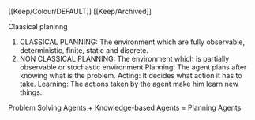 [[Keep/Colour/DEFAULT]] [[Keep/Archived]] 

Claasical planinng
1) CLASSICAL PLANNING: The environment which are fully observable, deterministic, finite, static and discrete.
2) NON CLASSICAL PLANNING: The environment which is partially observable or stochastic environment
Planning: The agent plans after knowing what is the problem.
Acting: It decides what action it has to take.
Learning: The actions taken by the agent make him learn new things.

Problem Solving Agents + Knowledge-based Agents = Planning Agents 
